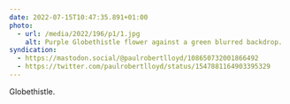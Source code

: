 ```yaml
---
date: 2022-07-15T10:47:35.891+01:00
photo:
  - url: /media/2022/196/p1/1.jpg
    alt: Purple Globethistle flower against a green blurred backdrop.
syndication:
  - https://mastodon.social/@paulrobertlloyd/108650732001866492
  - https://twitter.com/paulrobertlloyd/status/1547881164903395329
---
```


Globethistle.
